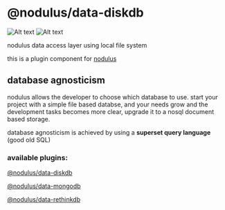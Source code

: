 # @nodulus/data-diskdb


 ![Alt text](https://travis-ci.org/nodulusteam/-nodulus-data-diskdb.svg?branch=master "build") 
 ![Alt text](https://david-dm.org/nodulusteam/-nodulus-data-diskdb.svg "dependencies")

nodulus data access layer using local file system

this is a plugin component for [nodulus](https://www.npmjs.com/package/nodulus) 



## database agnosticism

nodulus allows the developer to choose which database to use. start your project with a simple file based databse, and your needs grow and the development tasks becomes more clear, upgrade it to a nosql document based storage.

database agnosticism is achieved by using a **superset query language** (good old SQL)  


### available plugins:

[@nodulus/data-diskdb](https://www.npmjs.com/package/@nodulus/data-diskdb)

[@nodulus/data-mongodb](https://www.npmjs.com/package/@nodulus/data-mongodb)

[@nodulus/data-rethinkdb](https://www.npmjs.com/package/@nodulus/data-rethinkdb)




